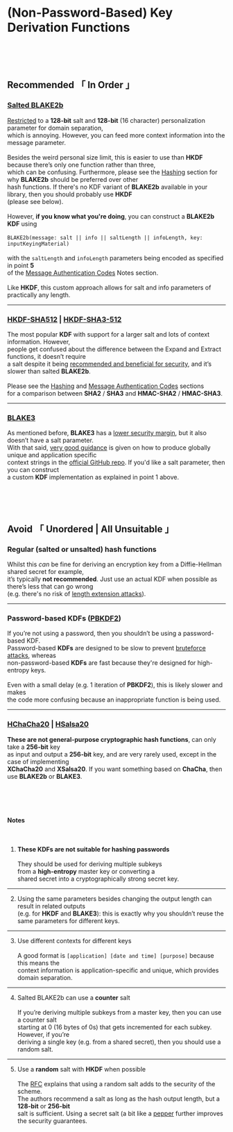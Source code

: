 
[ Key Derivation ]: https://doc.libsodium.org/key_derivation
[ Nonce Extension ]: https://doc.libsodium.org/key_derivation#nonce-extension

[ Blake 2 ]: https://www.blake2.net/blake2.pdf
[ Blake 3 ]: https://github.com/BLAKE3-team/BLAKE3#the-blake3-crate-
[ Blake 3 Specs ]: https://github.com/BLAKE3-team/BLAKE3-specs/blob/master/blake3.pdf
[ Blake 3 Github ]: https://github.com/BLAKE3-team/BLAKE3

[ RFC5869 ]: https://datatracker.ietf.org/doc/html/rfc5869#section-3.1

[ HKDF ]: https://en.wikipedia.org/wiki/HKDF
[ PBKDF2 ]: https://en.wikipedia.org/wiki/PBKDF2
[ XSalsa ]: https://cr.yp.to/snuffle/xsalsa-20110204.pdf
[ Pepper ]: https://en.wikipedia.org/wiki/Pepper_(cryptography)

[ Bruteforce Attack ]: https://en.wikipedia.org/wiki/Brute-force_attack
[ Length Extension Attack ]: https://en.wikipedia.org/wiki/Length_extension_attack





# (Non-Password-Based) Key Derivation Functions

<br>
<br>
<br>

## **Recommended** 「 In Order 」

### [Salted BLAKE2b][ Key Derivation ]
[Restricted][ Blake 2 ] to a **128-bit** salt and **128-bit** (16 character) personalization parameter for domain separation,<br>
which is annoying. However, you can feed more context information into the message parameter.<br><br>
Besides the weird personal size limit, this is easier to use than **HKDF** because there’s only one function rather than three,<br>
which can be confusing. Furthermore, please see the [Hashing](./Hashing) section for why **BLAKE2b** should be preferred over other<br>
hash functions. If there's no KDF variant of **BLAKE2b** available in your library, then you should probably use **HKDF**<br>
(please see below).<br><br>
However, **if you know what you're doing**, you can construct a **BLAKE2b KDF** using<br><br>
`BLAKE2b(message: salt || info || saltLength || infoLength, key: inputKeyingMaterial)`<br><br>
with the `saltLength` and `infoLength` parameters being encoded as specified in point **5**<br>of the [Message Authentication Codes](./Message%20Authentication) Notes section.<br><br>Like **HKDF**, this custom approach allows for salt and info parameters of practically any length.

---

### [HKDF-SHA512][ HKDF ] | [HKDF-SHA3-512][ HKDF ]

The most popular **KDF** with support for a larger salt and lots of context information. However,<br>
people get confused about the difference between the Expand and Extract functions, it doesn’t require<br>a salt despite it being [recommended and beneficial for security][ RFC5869 ], and it’s slower than salted **BLAKE2b**.<br><br>
Please see the [Hashing](./Hashing) and [Message Authentication Codes](./Message%20Authentication) sections<br>
for a comparison between **SHA2** / **SHA3** and **HMAC-SHA2** / **HMAC-SHA3**.

---

### [BLAKE3][ Blake 3 ]

As mentioned before, **BLAKE3** has a [lower security margin][ Blake 3 Specs ], but it also doesn’t have a salt parameter.<br>
With that said, [very good guidance][ Blake 3 ] is given on how to produce globally unique and application specific<br>
context strings in the [official GitHub repo][ Blake 3 Github ]. If you'd like a salt parameter, then you can construct<br>
a custom **KDF** implementation as explained in point 1 above.


<br>
<br>
<br>

## **Avoid** 「 Unordered | All Unsuitable 」

### Regular (salted or unsalted) hash functions

Whilst this *can* be fine for deriving an encryption key from a Diffie-Hellman shared secret for example,<br>
it’s typically **not recommended**. Just use an actual KDF when possible as there’s less that can go wrong<br>
(e.g. there's no risk of [length extension attacks][ Length Extension Attack ]).

---

### Password-based KDFs ([PBKDF2][ PBKDF2 ])

If you’re not using a password, then you shouldn’t be using a password-based KDF.<br>
Password-based **KDFs** are designed to be slow to prevent [bruteforce attacks][ Bruteforce Attack ], whereas<br>
non-password-based **KDFs** are fast because they're designed for high-entropy keys.<br><br>
Even with a small delay (e.g. 1 iteration of **PBKDF2**), this is likely slower and makes<br>
the code more confusing because an inappropriate function is being used.

---

### [HChaCha20][ Nonce Extension ] | [HSalsa20][ XSalsa ]
**These are not general-purpose cryptographic hash functions**, can only take a **256-bit** key<br>
as input and output a **256-bit** key, and are very rarely used, except in the case of implementing<br>
**XChaCha20** and **XSalsa20**. If you want something based on **ChaCha**, then use **BLAKE2b** or **BLAKE3**.


<br>
<br>
<br>

#### **Notes**

<br>

1. **These KDFs are not suitable for hashing passwords**<br><br>
They should be used for deriving multiple subkeys<br>
from a **high-entropy** master key or converting a<br>
shared secret into a cryptographically strong secret key.

---

2. Using the same parameters besides changing the output length can result in related outputs<br>(e.g. for **HKDF** and **BLAKE3**): this is exactly why you shouldn’t reuse the same parameters for different keys.

---

3. Use different contexts for different keys<br><br>
A good format is `[application] [date and time] [purpose]` because this means the<br>
context information is application-specific and unique, which provides domain separation.

---

4. Salted BLAKE2b can use a **counter** salt<br><br>
If you’re deriving multiple subkeys from a master key, then you can use a counter salt<br>
starting at 0 (16 bytes of 0s) that gets incremented for each subkey. However, if you’re<br>
deriving a single key (e.g. from a shared secret), then you should use a random salt.

---

5. Use a **random** salt with **HKDF** when possible<br><br>
The [RFC][ RFC5869 ] explains that using a random salt adds to the security of the scheme.<br>
The authors recommend a salt as long as the hash output length, but a **128-bit** or **256-bit**<br>
salt is sufficient. Using a secret salt (a bit like a [pepper][ Pepper ] further improves the security guarantees.
